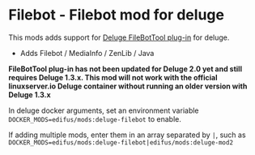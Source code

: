 # Filebot - Filebot mod for deluge

This mods adds support for [Deluge FileBotTool plug-in](https://github.com/Laharah/deluge-FileBotTool) for deluge.
* Adds Filebot / MediaInfo / ZenLib / Java

**FileBotTool plug-in has not been updated for Deluge 2.0 yet and still requires Deluge 1.3.x. This mod will not work with the official linuxserver.io Deluge container without running an older version with Deluge 1.3.x**

In deluge docker arguments, set an environment variable `DOCKER_MODS=edifus/mods:deluge-filebot` to enable.

If adding multiple mods, enter them in an array separated by `|`, such as `DOCKER_MODS=edifus/mods:deluge-filebot|edifus/mods:deluge-mod2`
